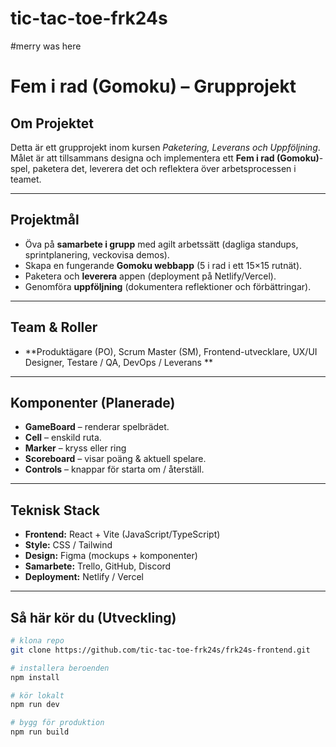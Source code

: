 # tic-tac-toe-frk24s  
#merry was  here
# Fem i rad (Gomoku) – Grupprojekt  

##  Om Projektet  
Detta är ett grupprojekt inom kursen *Paketering, Leverans och Uppföljning*.  
Målet är att tillsammans designa och implementera ett **Fem i rad (Gomoku)**-spel, paketera det, leverera det och reflektera över arbetsprocessen i teamet.  

---

##  Projektmål  
- Öva på **samarbete i grupp** med agilt arbetssätt (dagliga standups, sprintplanering, veckovisa demos).  
- Skapa en fungerande **Gomoku webbapp** (5 i rad i ett 15×15 rutnät).  
- Paketera och **leverera** appen (deployment på Netlify/Vercel).  
- Genomföra **uppföljning** (dokumentera reflektioner och förbättringar).  

---

##  Team & Roller  
- **Produktägare (PO), Scrum Master (SM), Frontend-utvecklare, UX/UI Designer, Testare / QA, DevOps / Leverans **  

---

##  Komponenter (Planerade)  
- **GameBoard** – renderar spelbrädet.  
- **Cell** – enskild ruta.  
- **Marker** – kryss eller ring  
- **Scoreboard** – visar poäng & aktuell spelare.  
- **Controls** – knappar för starta om / återställ.  

---

## Teknisk Stack  
- **Frontend:** React + Vite (JavaScript/TypeScript)  
- **Style:** CSS / Tailwind  
- **Design:** Figma (mockups + komponenter)  
- **Samarbete:** Trello, GitHub, Discord  
- **Deployment:** Netlify / Vercel  

---

##  Så här kör du (Utveckling)  
```bash
# klona repo
git clone https://github.com/tic-tac-toe-frk24s/frk24s-frontend.git  

# installera beroenden
npm install  

# kör lokalt
npm run dev  

# bygg för produktion
npm run build  
